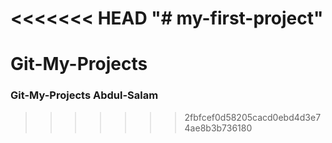 <<<<<<< HEAD
"# my-first-project" 
=======
# Git-My-Projects


### Git-My-Projects Abdul-Salam
>>>>>>> 2fbfcef0d58205cacd0ebd4d3e74ae8b3b736180
